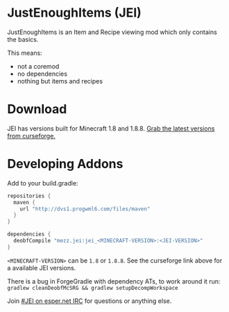 JustEnoughItems (JEI)
===============
JustEnoughItems is an Item and Recipe viewing mod which only contains the basics.

This means:
 * not a coremod
 * no dependencies
 * nothing but items and recipes

Download
===============
JEI has versions built for Minecraft 1.8 and 1.8.8.
[Grab the latest versions from curseforge.](http://minecraft.curseforge.com/projects/just-enough-items-jei/files)

Developing Addons
===============
Add to your build.gradle:
```gradle
repositories {
  maven {
    url "http://dvs1.progwml6.com/files/maven"
  }
}

dependencies {
  deobfCompile "mezz.jei:jei_<MINECRAFT-VERSION>:<JEI-VERSION>"
}
```

`<MINECRAFT-VERSION>` can be `1.8` or `1.8.8`.
See the curseforge link above for a available JEI versions.

There is a bug in ForgeGradle with dependency ATs, to work around it run:
`gradlew cleanDeobfMcSRG && gradlew setupDecompWorkspace`

Join [#JEI on esper.net IRC](http://webchat.esper.net/?nick=JEIGithub...&channels=JEI&prompt=1) for questions or anything else.
